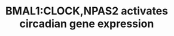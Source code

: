 ---
annotations:
- id: PW:0000100
  parent: regulatory pathway
  type: Pathway Ontology
  value: transcription pathway
authors:
- ReactomeTeam
- Mkutmon
description: As inferred from mouse, BMAL1:CLOCK (ARNTL:CLOCK) and BMAL1:NPAS2 (ARNTL:NPAS2)
  heterodimers bind to sequence elements (E boxes) in the promoters of target genes
  and enhance transcription (Gekakis et al. 1998, reviewed in Munoz and Baler 2003).  View
  original pathway at [http://www.reactome.org/PathwayBrowser/#DIAGRAM=1368108 Reactome].
last-edited: 2021-01-25
organisms:
- Homo sapiens
redirect_from:
- /index.php/Pathway:WP3355
- /instance/WP3355
revision: null
schema-jsonld:
- '@context': https://schema.org/
  '@id': https://wikipathways.github.io/pathways/WP3355.html
  '@type': Dataset
  creator:
    '@type': Organization
    name: WikiPathways
  description: As inferred from mouse, BMAL1:CLOCK (ARNTL:CLOCK) and BMAL1:NPAS2 (ARNTL:NPAS2)
    heterodimers bind to sequence elements (E boxes) in the promoters of target genes
    and enhance transcription (Gekakis et al. 1998, reviewed in Munoz and Baler 2003).  View
    original pathway at [http://www.reactome.org/PathwayBrowser/#DIAGRAM=1368108 Reactome].
  keywords:
  - 'AA '
  - 'ALA '
  - 'ARNTL2 '
  - AVP gene
  - 'AVP gene '
  - AVP(20-28)
  - BHLHE40
  - BHLHE40 gene
  - 'BHLHE40 gene '
  - BHLHE41
  - BHLHE41 gene
  - 'BHLHE41 gene '
  - BMAL2:CLOCK
  - 'CARM1 '
  - CCRN4L
  - CCRN4L gene
  - 'CCRN4L gene '
  - 'CHD9 '
  - 'CLOCK '
  - 'CREBBP '
  - Coactivator complex
  - DBP
  - DBP gene
  - 'DBP gene '
  - 'EPA '
  - F7 gene
  - 'F7 gene '
  - F7(21-466)
  - 'HELZ2 '
  - KLF15
  - KLF15 gene
  - 'KLF15 gene '
  - 'LINA '
  - 'MED1 '
  - NAMPT
  - NAMPT gene
  - 'NAMPT gene '
  - 'NCOA1 '
  - 'NCOA2 '
  - 'NCOA6 '
  - PPARA
  - 'PPARA '
  - PPARA gene
  - 'PPARA gene '
  - PPARA:RXRA
  - 'Palm '
  - 'Peroxisome Proliferator Receptor Element (PPRE) '
  - 'RXRA '
  - SERPINE1
  - SERPINE1 Gene
  - 'SERPINE1 Gene '
  - 'SMARCD3 '
  - 'TBL1X '
  - 'TBL1XR1 '
  - 'TGS1 '
  - p-BMAL1:p-CLOCK,NPAS2
  - p-BMAL1:p-CLOCK,NPAS2:AVP gene
  - p-BMAL1:p-CLOCK,NPAS2:BHLHE40 gene
  - p-BMAL1:p-CLOCK,NPAS2:BHLHE41 gene
  - p-BMAL1:p-CLOCK,NPAS2:CCRN4L gene
  - p-BMAL1:p-CLOCK,NPAS2:DBP gene
  - p-BMAL1:p-CLOCK,NPAS2:F7 gene
  - p-BMAL1:p-CLOCK,NPAS2:KLF15 gene
  - p-BMAL1:p-CLOCK,NPAS2:NAMPT gene
  - p-BMAL1:p-CLOCK,NPAS2:PPARA gene
  - p-BMAL1:p-CLOCK,NPAS2:SERPINE1 gene
  - 'p-S-ARNTL '
  - 'p-S-CLOCK '
  - 'p-S-NPAS2 '
  license: CC0
  name: BMAL1:CLOCK,NPAS2 activates circadian gene expression
seo: CreativeWork
title: BMAL1:CLOCK,NPAS2 activates circadian gene expression
wpid: WP3355
---